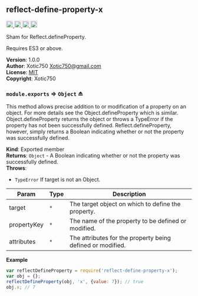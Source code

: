 <a name="module_reflect-define-property-x"></a>

## reflect-define-property-x
<a href="https://travis-ci.org/Xotic750/reflect-define-property-x"
title="Travis status">
<img
src="https://travis-ci.org/Xotic750/reflect-define-property-x.svg?branch=master"
alt="Travis status" height="18">
</a>
<a href="https://david-dm.org/Xotic750/reflect-define-property-x"
title="Dependency status">
<img src="https://david-dm.org/Xotic750/reflect-define-property-x.svg"
alt="Dependency status" height="18"/>
</a>
<a
href="https://david-dm.org/Xotic750/reflect-define-property-x#info=devDependencies"
title="devDependency status">
<img src="https://david-dm.org/Xotic750/reflect-define-property-x/dev-status.svg"
alt="devDependency status" height="18"/>
</a>
<a href="https://badge.fury.io/js/reflect-define-property-x" title="npm version">
<img src="https://badge.fury.io/js/reflect-define-property-x.svg"
alt="npm version" height="18">
</a>

Sham for Reflect.defineProperty.

Requires ES3 or above.

**Version**: 1.0.0  
**Author**: Xotic750 <Xotic750@gmail.com>  
**License**: [MIT](&lt;https://opensource.org/licenses/MIT&gt;)  
**Copyright**: Xotic750  
<a name="exp_module_reflect-define-property-x--module.exports"></a>

### `module.exports` ⇒ <code>Object</code> ⏏
This method allows precise addition to or modification of a property on an object.
For more details see the Object.defineProperty which is similar.
Object.defineProperty returns the object or throws a TypeError if the property
has not been successfully defined. Reflect.defineProperty, however, simply returns
a Boolean indicating whether or not the property was successfully defined.

**Kind**: Exported member  
**Returns**: <code>Object</code> - A Boolean indicating whether or not the property was successfully defined.  
**Throws**:

- <code>TypeError</code> If target is not an Object.


| Param | Type | Description |
| --- | --- | --- |
| target | <code>\*</code> | The target object on which to define the property. |
| propertyKey | <code>\*</code> | The name of the property to be defined or modified. |
| attributes | <code>\*</code> | The attributes for the property being defined or modified. |

**Example**  
```js
var reflectDefineProperty = require('reflect-define-property-x');
var obj = {};
reflectDefineProperty(obj, 'x', {value: 7}); // true
obj.x; // 7
```
